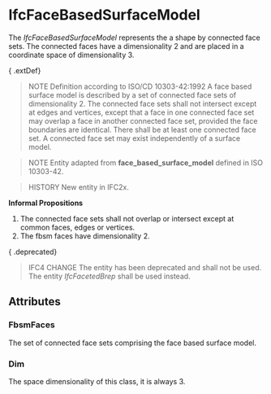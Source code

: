 # IfcFaceBasedSurfaceModel

The _IfcFaceBasedSurfaceModel_ represents the a shape by connected face sets. The connected faces have a dimensionality 2 and are placed in a coordinate space of dimensionality 3.
<!-- end of short definition -->


{ .extDef}
> NOTE Definition according to ISO/CD 10303-42:1992
> A face based surface model is described by a set of connected face sets of dimensionality 2. The connected face sets shall not intersect except at edges and vertices, except that a face in one connected face set may overlap a face in another connected face set, provided the face boundaries are identical. There shall be at least one connected face set.
> A connected face set may exist independently of a surface model.

> NOTE Entity adapted from **face_based_surface_model** defined in ISO 10303-42.

> HISTORY New entity in IFC2x.

**Informal Propositions**

1. The connected face sets shall not overlap or intersect except at common faces, edges or vertices.
2. The fbsm faces have dimensionality 2.

{ .deprecated}
> IFC4 CHANGE The entity has been deprecated and shall not be used. The entity _IfcFacetedBrep_ shall be used instead.

## Attributes

### FbsmFaces
The set of connected face sets comprising the face based surface model.

### Dim
The space dimensionality of this class, it is always 3.
